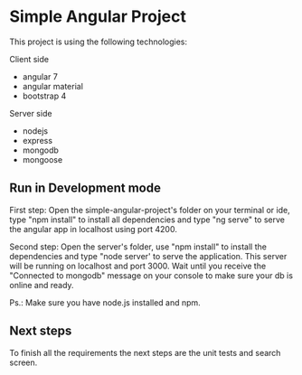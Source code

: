 # Simple Angular Project

This project is using the following technologies:

Client side
- angular 7
- angular material
- bootstrap 4

Server side
- nodejs
- express
- mongodb
- mongoose

## Run in Development mode

First step:
Open the simple-angular-project's folder on your terminal or ide, type "npm install" to install all dependencies and type "ng serve" to serve the angular app in localhost using port 4200.

Second step:
Open the server's folder, use "npm install" to install the dependencies and type "node server' to serve the application.
This server will be running on localhost and port 3000. Wait until you receive the "Connected to mongodb" message on your console to make sure your db is online and ready.

Ps.: Make sure you have node.js installed and npm.

## Next steps

To finish all the requirements the next steps are the unit tests and search screen.
   

